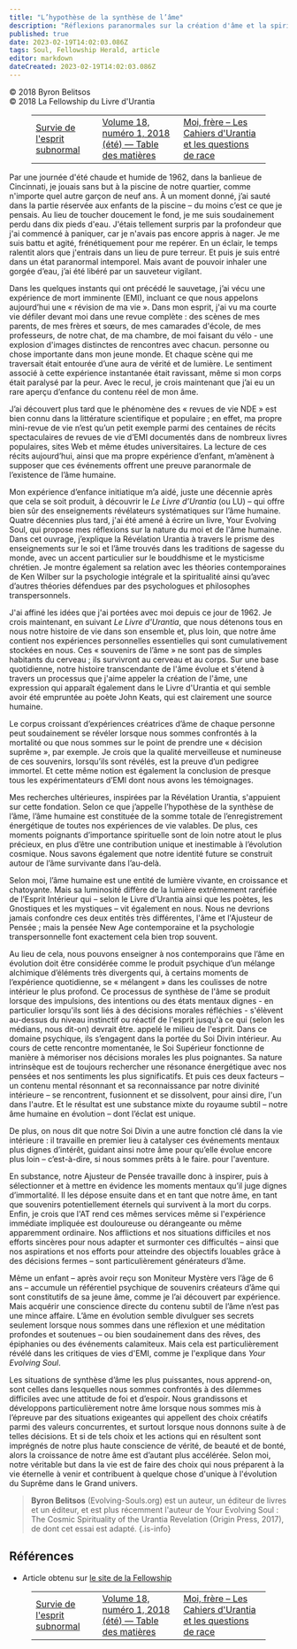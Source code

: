 ```yaml
---
title: "L’hypothèse de la synthèse de l’âme"
description: "Réflexions paranormales sur la création d'âme et la spiritualité cosmique"
published: true
date: 2023-02-19T14:02:03.086Z
tags: Soul, Fellowship Herald, article
editor: markdown
dateCreated: 2023-02-19T14:02:03.086Z
---
```


<p class="v-card v-sheet theme--light grey lighten-3 px-2">© 2018 Byron Belitsos<br>© 2018 La Fellowship du Livre d'Urantia</p>
<figure class="table chapter-navigator">
  <table>
    <tbody>
      <tr>
        <td>
        <a href="/fr/article/Rick_Lyon/Survival_of_the_Subnormal_Mind">
          <span class="mdi mdi-arrow-left-drop-circle"></span><span class="pl-2">Survie de l'esprit subnormal</span>
        </a>
        </td>
        <td>
        <a href="/fr/index/articles_herald#volume-18-numéro-1-2018-été">
          <span class="mdi mdi-book-open-variant"></span><span class="pl-2">Volume 18, numéro 1, 2018 (été) — Table des matières</span>
        </a>
        </td>
        <td>
        <a href="/fr/article/Dennis_Marshall/I_Brother_The_Urantia_Papers_and_Issues_of_Race">
          <span class="pr-2">Moi, frère – Les Cahiers d'Urantia et les questions de race</span><span class="mdi mdi-arrow-right-drop-circle"></span>
        </a>
        </td>
      </tr>
    </tbody>
  </table>
</figure>



Par une journée d'été chaude et humide de 1962, dans la banlieue de Cincinnati, je jouais sans but à la piscine de notre quartier, comme n'importe quel autre garçon de neuf ans. À un moment donné, j’ai sauté dans la partie réservée aux enfants de la piscine – du moins c’est ce que je pensais. Au lieu de toucher doucement le fond, je me suis soudainement perdu dans dix pieds d'eau. J'étais tellement surpris par la profondeur que j'ai commencé à paniquer, car je n'avais pas encore appris à nager. Je me suis battu et agité, frénétiquement pour me repérer. En un éclair, le temps ralentit alors que j'entrais dans un lieu de pure terreur. Et puis je suis entré dans un état paranormal intemporel. Mais avant de pouvoir inhaler une gorgée d’eau, j’ai été libéré par un sauveteur vigilant. 

Dans les quelques instants qui ont précédé le sauvetage, j’ai vécu une expérience de mort imminente (EMI), incluant ce que nous appelons aujourd’hui une « révision de ma vie ». Dans mon esprit, j'ai vu ma courte vie défiler devant moi dans une revue complète : des scènes de mes parents, de mes frères et sœurs, de mes camarades d'école, de mes professeurs, de notre chat, de ma chambre, de moi faisant du vélo - une explosion d'images distinctes de rencontres avec chacun. personne ou chose importante dans mon jeune monde. Et chaque scène qui me traversait était entourée d’une aura de vérité et de lumière. Le sentiment associé à cette expérience instantanée était ravissant, même si mon corps était paralysé par la peur. Avec le recul, je crois maintenant que j’ai eu un rare aperçu d’enfance du contenu réel de mon âme. 

J’ai découvert plus tard que le phénomène des « revues de vie NDE » est bien connu dans la littérature scientifique et populaire ; en effet, ma propre mini-revue de vie n’est qu’un petit exemple parmi des centaines de récits spectaculaires de revues de vie d’EMI documentés dans de nombreux livres populaires, sites Web et même études universitaires. La lecture de ces récits aujourd’hui, ainsi que ma propre expérience d’enfant, m’amènent à supposer que ces événements offrent une preuve paranormale de l’existence de l’âme humaine. 

Mon expérience d’enfance initiatique m’a aidé, juste une décennie après que cela se soit produit, à découvrir le _Le Livre d’Urantia_ (ou LU) – qui offre bien sûr des enseignements révélateurs systématiques sur l’âme humaine. Quatre décennies plus tard, j'ai été amené à écrire un livre, Your Evolving Soul, qui propose mes réflexions sur la nature du moi et de l'âme humaine. Dans cet ouvrage, j’explique la Révélation Urantia à travers le prisme des enseignements sur le soi et l’âme trouvés dans les traditions de sagesse du monde, avec un accent particulier sur le bouddhisme et le mysticisme chrétien. Je montre également sa relation avec les théories contemporaines de Ken Wilber sur la psychologie intégrale et la spiritualité ainsi qu’avec d’autres théories défendues par des psychologues et philosophes transpersonnels. 

J'ai affiné les idées que j'ai portées avec moi depuis ce jour de 1962. Je crois maintenant, en suivant _Le Livre d'Urantia_, que nous détenons tous en nous notre histoire de vie dans son ensemble et, plus loin, que notre âme contient nos expériences personnelles essentielles qui sont cumulativement stockées en nous. Ces « souvenirs de l’âme » ne sont pas de simples habitants du cerveau ; ils survivront au cerveau et au corps. Sur une base quotidienne, notre histoire transcendante de l'âme évolue et s'étend à travers un processus que j'aime appeler la création de l'âme, une expression qui apparaît également dans le Livre d'Urantia et qui semble avoir été empruntée au poète John Keats, qui est clairement une source humaine. 

Le corpus croissant d’expériences créatrices d’âme de chaque personne peut soudainement se révéler lorsque nous sommes confrontés à la mortalité ou que nous sommes sur le point de prendre une « décision suprême », par exemple. Je crois que la qualité merveilleuse et numineuse de ces souvenirs, lorsqu’ils sont révélés, est la preuve d’un pedigree immortel. Et cette même notion est également la conclusion de presque tous les expérimentateurs d’EMI dont nous avons les témoignages. 

Mes recherches ultérieures, inspirées par la Révélation Urantia, s'appuient sur cette fondation. Selon ce que j’appelle l’hypothèse de la synthèse de l’âme, l’âme humaine est constituée de la somme totale de l’enregistrement énergétique de toutes nos expériences de vie valables. De plus, ces moments poignants d’importance spirituelle sont de loin notre atout le plus précieux, en plus d’être une contribution unique et inestimable à l’évolution cosmique. Nous savons également que notre identité future se construit autour de l’âme survivante dans l’au-delà. 

Selon moi, l’âme humaine est une entité de lumière vivante, en croissance et chatoyante. Mais sa luminosité diffère de la lumière extrêmement raréfiée de l’Esprit Intérieur qui – selon le Livre d’Urantia ainsi que les poètes, les Gnostiques et les mystiques – vit également en nous. Nous ne devrions jamais confondre ces deux entités très différentes, l'âme et l'Ajusteur de Pensée ; mais la pensée New Age contemporaine et la psychologie transpersonnelle font exactement cela bien trop souvent. 

Au lieu de cela, nous pouvons enseigner à nos contemporains que l’âme en évolution doit être considérée comme le produit psychique d’un mélange alchimique d’éléments très divergents qui, à certains moments de l’expérience quotidienne, se « mélangent » dans les coulisses de notre intérieur le plus profond. Ce processus de synthèse de l'âme se produit lorsque des impulsions, des intentions ou des états mentaux dignes - en particulier lorsqu'ils sont liés à des décisions morales réfléchies - s'élèvent au-dessus du niveau instinctif ou réactif de l'esprit jusqu'à ce qui (selon les médians, nous dit-on) devrait être. appelé le milieu de l'esprit. Dans ce domaine psychique, ils s’engagent dans la portée du Soi Divin intérieur. Au cours de cette rencontre momentanée, le Soi Supérieur fonctionne de manière à mémoriser nos décisions morales les plus poignantes. Sa nature intrinsèque est de toujours rechercher une résonance énergétique avec nos pensées et nos sentiments les plus significatifs. Et puis ces deux facteurs – un contenu mental résonnant et sa reconnaissance par notre divinité intérieure – se rencontrent, fusionnent et se dissolvent, pour ainsi dire, l'un dans l'autre. Et le résultat est une substance mixte du royaume subtil – notre âme humaine en évolution – dont l’éclat est unique. 

De plus, on nous dit que notre Soi Divin a une autre fonction clé dans la vie intérieure : il travaille en premier lieu à catalyser ces événements mentaux plus dignes d’intérêt, guidant ainsi notre âme pour qu’elle évolue encore plus loin – c’est-à-dire, si nous sommes prêts à le faire. pour l'aventure. 

En substance, notre Ajusteur de Pensée travaille donc à inspirer, puis à sélectionner et à mettre en évidence les moments mentaux qu’il juge dignes d’immortalité. Il les dépose ensuite dans et en tant que notre âme, en tant que souvenirs potentiellement éternels qui survivent à la mort du corps. Enfin, je crois que l'AT rend ces mêmes services même si l'expérience immédiate impliquée est douloureuse ou dérangeante ou même apparemment ordinaire. Nos afflictions et nos situations difficiles et nos efforts sincères pour nous adapter et surmonter ces difficultés – ainsi que nos aspirations et nos efforts pour atteindre des objectifs louables grâce à des décisions fermes – sont particulièrement générateurs d’âme. 

Même un enfant – après avoir reçu son Moniteur Mystère vers l’âge de 6 ans – accumule un référentiel psychique de souvenirs créateurs d’âme qui sont constitutifs de sa jeune âme, comme je l’ai découvert par expérience. Mais acquérir une conscience directe du contenu subtil de l’âme n’est pas une mince affaire. L’âme en évolution semble divulguer ses secrets seulement lorsque nous sommes dans une réflexion et une méditation profondes et soutenues – ou bien soudainement dans des rêves, des épiphanies ou des événements calamiteux. Mais cela est particulièrement révélé dans les critiques de vies d'EMI, comme je l'explique dans _Your Evolving Soul_. 

Les situations de synthèse d’âme les plus puissantes, nous apprend-on, sont celles dans lesquelles nous sommes confrontés à des dilemmes difficiles avec une attitude de foi et d’espoir. Nous grandissons et développons particulièrement notre âme lorsque nous sommes mis à l’épreuve par des situations exigeantes qui appellent des choix créatifs parmi des valeurs concurrentes, et surtout lorsque nous donnons suite à de telles décisions. Et si de tels choix et les actions qui en résultent sont imprégnés de notre plus haute conscience de vérité, de beauté et de bonté, alors la croissance de notre âme est d’autant plus accélérée. Selon moi, notre véritable but dans la vie est de faire des choix qui nous préparent à la vie éternelle à venir et contribuent à quelque chose d'unique à l'évolution du Suprême dans le Grand univers.   

> **Byron Belitsos** (Evolving-Souls.org) est un auteur, un éditeur de livres et un éditeur, et est plus récemment l'auteur de Your Evolving Soul : The Cosmic Spirituality of the Urantia Revelation (Origin Press, 2017), de dont cet essai est adapté.
{.is-info}

## Références

- Article obtenu sur [le site de la Fellowship](https://urantia-book.org/archive/newsletters/herald/)



<figure class="table chapter-navigator">
  <table>
    <tbody>
      <tr>
        <td>
        <a href="/fr/article/Rick_Lyon/Survival_of_the_Subnormal_Mind">
          <span class="mdi mdi-arrow-left-drop-circle"></span><span class="pl-2">Survie de l'esprit subnormal</span>
        </a>
        </td>
        <td>
        <a href="/fr/index/articles_herald#volume-18-numéro-1-2018-été">
          <span class="mdi mdi-book-open-variant"></span><span class="pl-2">Volume 18, numéro 1, 2018 (été) — Table des matières</span>
        </a>
        </td>
        <td>
        <a href="/fr/article/Dennis_Marshall/I_Brother_The_Urantia_Papers_and_Issues_of_Race">
          <span class="pr-2">Moi, frère – Les Cahiers d'Urantia et les questions de race</span><span class="mdi mdi-arrow-right-drop-circle"></span>
        </a>
        </td>
      </tr>
    </tbody>
  </table>
</figure>
